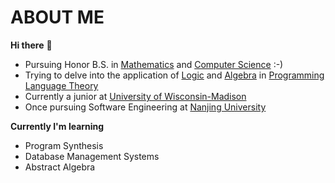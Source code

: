 # ABOUT ME

<b>Hi there</b> 👋    
- Pursuing Honor B.S. in <ins>Mathematics</ins> and <ins>Computer Science</ins> :-)       
- Trying to delve into the application of <ins>Logic</ins> and <ins>Algebra</ins> in <ins>Programming Language Theory</ins>       
- Currently a junior at <ins>University of Wisconsin-Madison</ins>      
- Once pursuing Software Engineering at <ins>Nanjing University</ins>    

  

<b>Currently I'm learning</b>    
- Program Synthesis    
- Database Management Systems
- Abstract Algebra  


